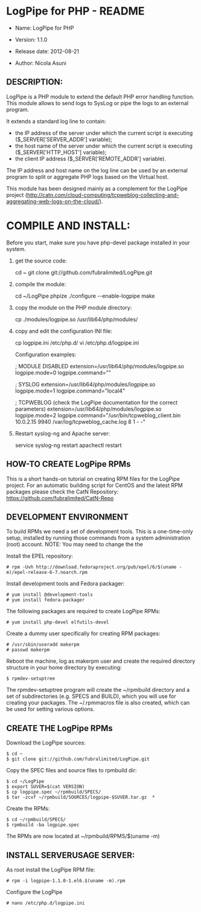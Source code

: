 LogPipe for PHP - README
========================

+ Name: LogPipe for PHP

+ Version: 1.1.0

+ Release date: 2012-08-21

+ Author: Nicola Asuni

DESCRIPTION:
------------

LogPipe is a PHP module to extend the default PHP error handling function.
This module allows to send logs to SysLog or pipe the logs to an external program.

It extends a standard log line to contain:
+ the IP address of the server under which the current script is executing ($_SERVER['SERVER_ADDR'] variable);
+ the host name of the server under which the current script is executing ($_SERVER['HTTP_HOST'] variable);
+ the client IP address ($_SERVER['REMOTE_ADDR'] variable).

The IP address and host name on the log line can be used by an external program to split or aggregate PHP logs based on the Virtual host.

This module has been designed mainly as a complement for the LogPipe project (http://catn.com/cloud-computing/tcpweblog-collecting-and-aggregating-web-logs-on-the-cloud/).

COMPILE AND INSTALL:
====================

Before you start, make sure you have php-devel package installed in your system. 

1. get the source code:

	cd ~
	git clone git://github.com/fubralimited/LogPipe.git

2. compile the module:

	cd ~/LogPipe
	phpize
	./configure --enable-logpipe
	make

3. copy the module on the PHP module directory:

	cp ./modules/logpipe.so /usr/lib64/php/modules/

4. copy and edit the configuration INI file:

	cp logpipe.ini /etc/php.d/
	vi /etc/php.d/logpipe.ini
	
	Configuration examples:
	
	; MODULE DISABLED
	extension=/usr/lib64/php/modules/logpipe.so
	logpipe.mode=0
	logpipe.command=""
	
	; SYSLOG
	extension=/usr/lib64/php/modules/logpipe.so
	logpipe.mode=1
	logpipe.command="local4"
	
	; TCPWEBLOG (check the LogPipe documentation for the correct parameters)
	extension=/usr/lib64/php/modules/logpipe.so
	logpipe.mode=2
	logpipe.command="/usr/bin/tcpweblog_client.bin 10.0.2.15 9940 /var/log/tcpweblog_cache.log 8 1 - -"

5. Restart syslog-ng and Apache server: 

	service syslog-ng restart
	apachectl restart

HOW-TO CREATE LogPipe RPMs
------------------------------

This is a short hands-on tutorial on creating RPM files for the LogPipe project.
For an automatic building script for CentOS and the latest RPM packages please check the CatN Repository: https://github.com/fubralimited/CatN-Repo


## DEVELOPMENT ENVIRONMENT ##

To build RPMs we need a set of development tools.
This is a one-time-only setup, installed by running those commands from a system administration (root) account.
NOTE: You may need to change the the 
	
Install the EPEL repository:

	# rpm -Uvh http://download.fedoraproject.org/pub/epel/6/$(uname -m)/epel-release-6-7.noarch.rpm

Install development tools and Fedora packager:

	# yum install @development-tools
	# yum install fedora-packager

The following packages are required to create LogPipe RPMs:

	# yum install php-devel elfutils-devel

Create a dummy user specifically for creating RPM packages:

	# /usr/sbin/useradd makerpm
	# passwd makerpm

Reboot the machine, log as makerpm user and create the required directory structure in your home directory by executing: 

	$ rpmdev-setuptree

The rpmdev-setuptree program will create the ~/rpmbuild directory and a set of subdirectories (e.g. SPECS and BUILD), which you will use for creating your packages. The ~/.rpmmacros file is also created, which can be used for setting various options. 


## CREATE THE LogPipe RPMs ##

Download the LogPipe sources:

	$ cd ~
	$ git clone git://github.com/fubralimited/LogPipe.git

Copy the SPEC files and source files to rpmbuild dir:
	
	$ cd ~/LogPipe
	$ export SUVER=$(cat VERSION) 
	$ cp logpipe.spec ~/rpmbuild/SPECS/
	$ tar -zcvf ~/rpmbuild/SOURCES/logpipe-$SUVER.tar.gz  *

Create the RPMs:

	$ cd ~/rpmbuild/SPECS/
	$ rpmbuild -ba logpipe.spec


The RPMs are now located at ~/rpmbuild/RPMS/$(uname -m)


INSTALL SERVERUSAGE SERVER:
---------------------------

As root install the LogPipe RPM file:

	# rpm -i logpipe-1.1.0-1.el6.$(uname -m).rpm 
	
Configure the LogPipe

	# nano /etc/php.d/logpipe.ini
